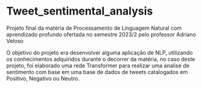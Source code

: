 # Tweet_sentimental_analysis
Projeto final da matéria de Processamento de Linguagem Natural com aprendizado profundo ofertada no semestre 2023/2 pelo professor Adriano Veloso


O objetivo do projeto era desenvolver alguma aplicação de NLP, utilizando os conhecimentos adquiridos durante o decorrer da matéria, no caso deste projeto, foi elaborado uma rede Transformer para realizar uma analise de sentimento com base em uma base de dados de tweets catalogados em Positivo, Negativo ou Neutro.
